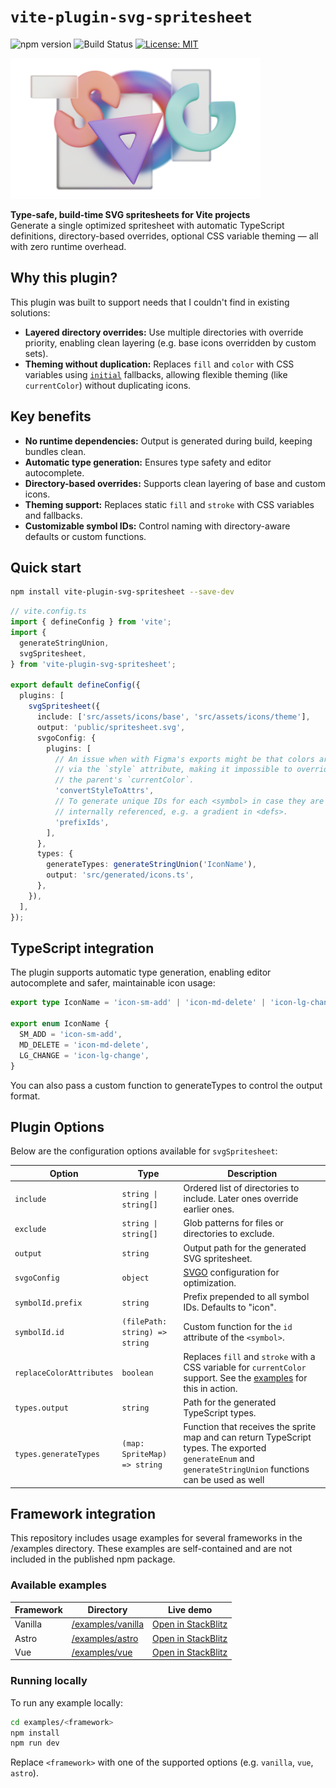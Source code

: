 # `vite-plugin-svg-spritesheet`

![npm version](https://img.shields.io/npm/v/vite-plugin-svg-spritesheet?style=flat) ![Build Status](https://img.shields.io/github/actions/workflow/status/imjasonmiller/vite-plugin-svg-spritesheet/ci.yml?style=flat) [![License: MIT](https://img.shields.io/badge/License-MIT-blue.svg)](https://opensource.org/licenses/MIT)

<img src="https://raw.githubusercontent.com/imjasonmiller/vite-plugin-svg-spritesheet/main/images/logo.png" alt="A playful logo for vite-plugin-svg-spritesheet featuring an S, V and G shape surrounded by glass tiles" width="400"/>

**Type-safe, build-time SVG spritesheets for Vite projects**\
Generate a single optimized spritesheet with automatic TypeScript definitions, directory-based overrides, optional CSS variable theming — all with zero runtime overhead.

## Why this plugin?

This plugin was built to support needs that I couldn't find in existing solutions:

- **Layered directory overrides:** Use multiple directories with override priority, enabling clean layering (e.g. base icons overridden by custom sets).
- **Theming without duplication:** Replaces `fill` and `color` with CSS variables using [`initial`](https://drafts.csswg.org/css-variables/#guaranteed-invalid) fallbacks, allowing flexible theming (like `currentColor`) without duplicating icons.

## Key benefits

- **No runtime dependencies:** Output is generated during build, keeping bundles clean.
- **Automatic type generation:** Ensures type safety and editor autocomplete.
- **Directory-based overrides:** Supports clean layering of base and custom icons.
- **Theming support:** Replaces static `fill` and `stroke` with CSS variables and fallbacks.
- **Customizable symbol IDs:** Control naming with directory-aware defaults or custom functions.

## Quick start

```bash
npm install vite-plugin-svg-spritesheet --save-dev
```

```typescript
// vite.config.ts
import { defineConfig } from 'vite';
import {
  generateStringUnion,
  svgSpritesheet,
} from 'vite-plugin-svg-spritesheet';

export default defineConfig({
  plugins: [
    svgSpritesheet({
      include: ['src/assets/icons/base', 'src/assets/icons/theme'],
      output: 'public/spritesheet.svg',
      svgoConfig: {
        plugins: [
          // An issue when with Figma's exports might be that colors are applied
          // via the `style` attribute, making it impossible to override it with
          // the parent's `currentColor`.
          'convertStyleToAttrs',
          // To generate unique IDs for each <symbol> in case they are
          // internally referenced, e.g. a gradient in <defs>.
          'prefixIds',
        ],
      },
      types: {
        generateTypes: generateStringUnion('IconName'),
        output: 'src/generated/icons.ts',
      },
    }),
  ],
});
```

## TypeScript integration

The plugin supports automatic type generation, enabling editor autocomplete and safer, maintainable icon usage:

```typescript
export type IconName = 'icon-sm-add' | 'icon-md-delete' | 'icon-lg-change';

export enum IconName {
  SM_ADD = 'icon-sm-add',
  MD_DELETE = 'icon-md-delete',
  LG_CHANGE = 'icon-lg-change',
}
```

You can also pass a custom function to generateTypes to control the output format.

## Plugin Options

Below are the configuration options available for `svgSpritesheet`:

| Option                   | Type                           | Description                                                                                                                                                |
| ------------------------ | ------------------------------ | ---------------------------------------------------------------------------------------------------------------------------------------------------------- |
| `include`                | `string \| string[]`           | Ordered list of directories to include. Later ones override earlier ones.                                                                                  |
| `exclude`                | `string \| string[]`           | Glob patterns for files or directories to exclude.                                                                                                         |
| `output`                 | `string`                       | Output path for the generated SVG spritesheet.                                                                                                             |
| `svgoConfig`             | `object`                       | [SVGO](https://svgo.dev/) configuration for optimization.                                                                                                  |
| `symbolId.prefix`        | `string`                       | Prefix prepended to all symbol IDs. Defaults to "icon".                                                                                                    |
| `symbolId.id`            | `(filePath: string) => string` | Custom function for the `id` attribute of the `<symbol>`.                                                                                                  |
| `replaceColorAttributes` | `boolean`                      | Replaces `fill` and `stroke` with a CSS variable for `currentColor` support. See the [examples](#available-examples) for this in action.                   |
| `types.output`           | `string`                       | Path for the generated TypeScript types.                                                                                                                   |
| `types.generateTypes`    | `(map: SpriteMap) => string`   | Function that receives the sprite map and can return TypeScript types. The exported `generateEnum` and `generateStringUnion` functions can be used as well |

## Framework integration

This repository includes usage examples for several frameworks in the /examples directory. These examples are self-contained and are not included in the published npm package.

### Available examples

| Framework | Directory                        | Live demo                          |
| --------- | -------------------------------- | ---------------------------------- |
| Vanilla   | [/examples/vanilla][vanilla-dir] | [Open in StackBlitz][vanilla-live] |
| Astro     | [/examples/astro][astro-dir]     | [Open in StackBlitz][astro-live]   |
| Vue       | [/examples/vue][vue-dir]         | [Open in StackBlitz][vue-live]     |

[vanilla-dir]: https://github.com/imjasonmiller/vite-plugin-svg-spritesheet/tree/main/examples/vanilla
[vanilla-live]: https://stackblitz.com/github/imjasonmiller/vite-plugin-svg-spritesheet/tree/main/examples/vanilla
[astro-dir]: https://github.com/imjasonmiller/vite-plugin-svg-spritesheet/tree/main/examples/astro
[astro-live]: https://stackblitz.com/github/imjasonmiller/vite-plugin-svg-spritesheet/tree/main/examples/astro
[vue-dir]: https://github.com/imjasonmiller/vite-plugin-svg-spritesheet/tree/main/examples/vue
[vue-live]: https://stackblitz.com/github/imjasonmiller/vite-plugin-svg-spritesheet/tree/main/examples/vue

### Running locally

To run any example locally:

```bash
cd examples/<framework>
npm install
npm run dev
```

Replace `<framework>` with one of the supported options (e.g. `vanilla`, `vue`, `astro`).
